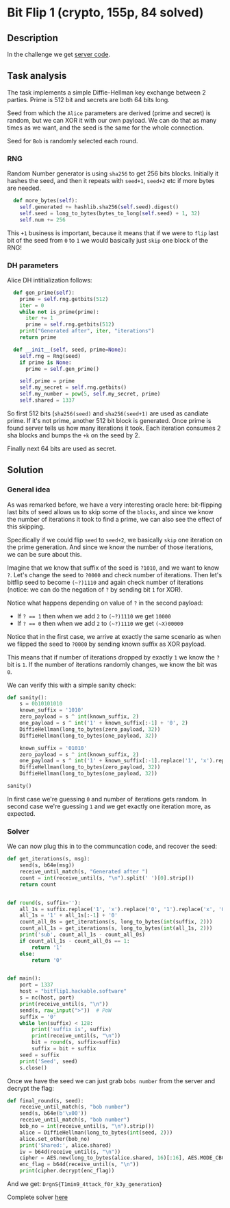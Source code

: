 # Bit Flip 1 (crypto, 155p, 84 solved)

## Description

In the challenge we get [server code](task.py).

## Task analysis

The task implements a simple Diffie-Hellman key exchange between 2 parties.
Prime is 512 bit and secrets are both 64 bits long.

Seed from which the `Alice` parameters are derived (prime and secret) is random, but we can XOR it with our own payload.
We can do that as many times as we want, and the seed is the same for the whole connection.

Seed for `Bob` is randomly selected each round.

### RNG

Random Number generator is using `sha256` to get 256 bits blocks.
Initially it hashes the seed, and then it repeats with `seed+1`, `seed+2` etc if more bytes are needed.

```python
  def more_bytes(self):
    self.generated += hashlib.sha256(self.seed).digest()
    self.seed = long_to_bytes(bytes_to_long(self.seed) + 1, 32)
    self.num += 256
```

This `+1` business is important, because it means that if we were to `flip` last bit of the seed from `0` to `1` we would basically just `skip` one block of the RNG!

### DH parameters

Alice DH intitialization follows:

```python
  def gen_prime(self):
    prime = self.rng.getbits(512)
    iter = 0
    while not is_prime(prime):
      iter += 1
      prime = self.rng.getbits(512)
    print("Generated after", iter, "iterations")
    return prime

  def __init__(self, seed, prime=None):
    self.rng = Rng(seed)
    if prime is None:
      prime = self.gen_prime()

    self.prime = prime
    self.my_secret = self.rng.getbits()
    self.my_number = pow(5, self.my_secret, prime)
    self.shared = 1337
```

So first 512 bits (`sha256(seed)` and `sha256(seed+1)` are used as candiate prime.
If it's not prime, another 512 bit block is generated.
Once prime is found server tells us how many iterations it took.
Each iteration consumes 2 sha blocks and bumps the `+k` on the seed by 2.

Finally next 64 bits are used as secret.

## Solution

### General idea

As was remarked before, we have a very interesting oracle here: bit-flipping last bits of seed allows us to skip some of the `blocks`, and since we know the number of iterations it took to find a prime, we can also see the effect of this skipping.

Specifically if we could flip `seed` to `seed+2`, we basically `skip` one iteration on the prime generation.
And since we know the number of those iterations, we can be sure about this.

Imagine that we know that suffix of the seed is `?1010`, and we want to know `?`.
Let's change the seed to `?0000` and check number of iterations.
Then let's bitflip seed to become `(~?)1110` and again check number of iterations (notice: we can do the negation of `?` by sending bit `1` for XOR).

Notice what happens depending on value of `?` in the second payload:

- If `? == 1` then when we add `2` to `(~?)1110` we get `10000`
- If `? == 0` then when we add `2` to `(~?)1110` we get `(~X)00000`

Notice that in the first case, we arrive at exactly the same scenario as when we flipped the seed to `?0000` by sending known suffix as XOR payload.

This means that if number of iterations dropped by exactly `1` we know the `?` bit is `1`.
If the number of iterations randomly changes, we know the bit was `0`.


We can verify this with a simple sanity check:

```python
def sanity():
    s = 0b10101010
    known_suffix = '1010'
    zero_payload = s ^ int(known_suffix, 2)
    one_payload = s ^ int('1' + known_suffix[:-1] + '0', 2)
    DiffieHellman(long_to_bytes(zero_payload, 32))
    DiffieHellman(long_to_bytes(one_payload, 32))

    known_suffix = '01010'
    zero_payload = s ^ int(known_suffix, 2)
    one_payload = s ^ int('1' + known_suffix[:-1].replace('1', 'x').replace('0', '1').replace('x', '0') + '0', 2)
    DiffieHellman(long_to_bytes(zero_payload, 32))
    DiffieHellman(long_to_bytes(one_payload, 32))

sanity()
```

In first case we're guessing `0` and number of iterations gets random.
In second case we're guessing `1` and we get exactly one iteration more, as expected.

### Solver

We can now plug this in to the communcation code, and recover the seed:
```python
def get_iterations(s, msg):
    send(s, b64e(msg))
    receive_until_match(s, "Generated after ")
    count = int(receive_until(s, "\n").split(' ')[0].strip())
    return count


def round(s, suffix=''):
    all_1s = suffix.replace('1', 'x').replace('0', '1').replace('x', '0')
    all_1s = '1' + all_1s[:-1] + '0'
    count_all_0s = get_iterations(s, long_to_bytes(int(suffix, 2)))
    count_all_1s = get_iterations(s, long_to_bytes(int(all_1s, 2)))
    print('sub', count_all_1s - count_all_0s)
    if count_all_1s - count_all_0s == 1:
        return '1'
    else:
        return '0'


def main():
    port = 1337
    host = "bitflip1.hackable.software"
    s = nc(host, port)
    print(receive_until(s, "\n"))
    send(s, raw_input(">"))  # PoW
    suffix = '0'
    while len(suffix) < 128:
        print('suffix is', suffix)
        print(receive_until(s, "\n"))
        bit = round(s, suffix=suffix)
        suffix = bit + suffix
    seed = suffix
    print('Seed', seed)
    s.close()
```

Once we have the seed we can just grab `bobs number` from the server and decrypt the flag:

```python
def final_round(s, seed):
    receive_until_match(s, "bob number")
    send(s, b64e(b'\x00'))
    receive_until_match(s, "bob number")
    bob_no = int(receive_until(s, "\n").strip())
    alice = DiffieHellman(long_to_bytes(int(seed, 2)))
    alice.set_other(bob_no)
    print('Shared:', alice.shared)
    iv = b64d(receive_until(s, "\n"))
    cipher = AES.new(long_to_bytes(alice.shared, 16)[:16], AES.MODE_CBC, IV=iv)
    enc_flag = b64d(receive_until(s, "\n"))
    print(cipher.decrypt(enc_flag))
```

And we get: `DrgnS{T1min9_4ttack_f0r_k3y_generation}`

Complete solver [here](stage1.py)